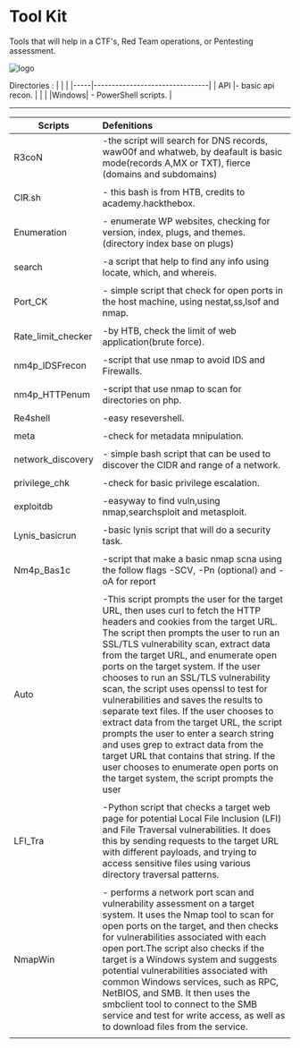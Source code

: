 # Tool Kit
Tools that will help in a CTF's, Red Team operations, or Pentesting assessment.

![logo](https://user-images.githubusercontent.com/96146875/234340251-7165ccd5-d5c0-40d0-b671-52a105b795ee.png)

             
Directories :
|     |                                |
|-----|--------------------------------|
| API |- basic api recon.              |
|                                      |
|Windows| - PowerShell scripts.        |


-----------------------------------------------------------------------------------------------------------------------

|  Scripts     |        Defenitions                                                                                    |
| ------------ |:------------------------------------------------------------------------------------------------------|
| R3coN        |-the script will search for DNS records, waw00f and whatweb, by deafault is basic mode(records A,MX or                  TXT), fierce (domains and subdomains)
|              |                                                                                                        |
| CIR.sh       | - this bash is from HTB, credits to academy.hackthebox.                                                |
|              |
| Enumeration  | - enumerate WP websites, checking for version, index, plugs, and themes. (directory index base on plugs) | [curl]       |
|              |                                                                                                        |
| search       | -a script that help to find any info using locate, which, and whereis.                                 |
|              |                                                                                                        |
| Port_CK      |  - simple script that check for open ports in the host machine, using nestat,ss,lsof and nmap.         |
|              |
|Rate_limit_checker| -by HTB, check the limit of web application(brute force).                                          |
|              |                                                                                                        |
|nm4p_IDSFrecon| -script that use nmap to avoid IDS and Firewalls.                                                      |
|              |                                                                                                        |
|nm4p_HTTPenum | -script that use nmap to scan for directories on php.                                                  |
|              |                                                                                                        |
|Re4shell      | -easy resevershell.                                                                                    |
|              |                                                                                                        |
|meta          | -check for metadata mnipulation.                                                                       |
|              |                                                                                                        |
|network_discovery| -  simple bash script that can be used to discover the CIDR and range of a network.                 |
|              |                                                                                                        |
|privilege_chk  | -check for basic privilege escalation.                                                                 |
|              |                                                                                                        |
|exploitdb     | -easyway to find vuln,using nmap,searchsploit and metasploit.                                          |
|              |                                                                                                        |
|Lynis_basicrun| -basic lynis script that will do a security task.                                                       |
|              |                                                                                                        |
|Nm4p_Bas1c    | -script that make a basic nmap scna using the follow flags -SCV, -Pn (optional) and -oA for report     |
|              |                                                                                                        |
|Auto          |-This script prompts the user for the target URL, then uses curl to fetch the HTTP headers and cookies from the target URL. The script then prompts the user to run an SSL/TLS vulnerability scan, extract data from the target URL, and enumerate open ports on the target system. If the user chooses to run an SSL/TLS vulnerability scan, the script uses openssl to test for vulnerabilities and saves the results to separate text files. If the user chooses to extract data from the target URL, the script prompts the user to enter a search string and uses grep to extract data from the target URL that contains that string. If the user chooses to enumerate open ports on the target system, the script prompts the user|
|               |                                                                                                       |
|LFI_Tra        | -Python script that checks a target web page for potential Local File Inclusion (LFI) and File Traversal vulnerabilities. It does this by sending requests to the target URL with different payloads, and trying to access sensitive files using various directory traversal patterns.|
|               |                                                                                                       |
| NmapWin       |- performs a network port scan and vulnerability assessment on a target system. It uses the Nmap tool to scan for open ports on the target, and then checks for vulnerabilities associated with each open port.The script also checks if the target is a Windows system and suggests potential vulnerabilities associated with common Windows services, such as RPC, NetBIOS, and SMB. It then uses the smbclient tool to connect to the SMB service and test for write access, as well as to download files from the service. |
|                |                                                                                                       |
